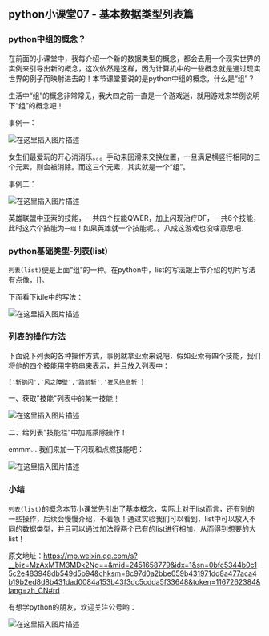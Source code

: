 ## python小课堂07 - 基本数据类型列表篇
### python中组的概念？

在前面的小课堂中，我每介绍一个新的数据类型的概念，都会去用一个现实世界的实例来引导出新的概念，这次依然是这样，因为计算机中的一些概念就是通过现实世界的例子而映射进去的！本节课堂要说的是python中组的概念，什么是“组”？

生活中“组”的概念非常常见，我大四之前一直是一个游戏迷，就用游戏来举例说明下“组”的概念吧！

事例一：

![在这里插入图片描述](https://img-blog.csdnimg.cn/20181109125756899.png?x-oss-process=image/watermark,type_ZmFuZ3poZW5naGVpdGk,shadow_10,text_aHR0cHM6Ly9ibG9nLmNzZG4ubmV0L3M3NDA1NTY0NzI=,size_16,color_FFFFFF,t_70)

女生们最爱玩的开心消消乐。。。手动来回滑来交换位置，一旦满足横竖行相同的三个元素，则会被消除。而这三个元素，其实就是一个“组”。


事例二：

![在这里插入图片描述](https://img-blog.csdnimg.cn/20181109125839912.gif)

英雄联盟中亚索的技能，一共四个技能QWER，加上闪现治疗DF，一共6个技能，此时这六个技能为```一组```！如果英雄就一个技能呢。。八成这游戏也没啥意思吧.

###   python基础类型-列表(list)

```列表(list)```便是上面“组”的一种。在python中，list的写法跟上节介绍的切片写法有点像，[]。

下面看下idle中的写法：

![在这里插入图片描述](https://img-blog.csdnimg.cn/20181109125926476.png?x-oss-process=image/watermark,type_ZmFuZ3poZW5naGVpdGk,shadow_10,text_aHR0cHM6Ly9ibG9nLmNzZG4ubmV0L3M3NDA1NTY0NzI=,size_16,color_FFFFFF,t_70)

###   列表的操作方法

下面说下列表的各种操作方式，事例就拿亚索来说吧，假如亚索有四个技能，我们将他的四个技能用字符串来表示，并且放入列表中：

```pythn
['斩钢闪','风之障壁','踏前斩','狂风绝息斩']
```

一、获取"技能"列表中的某一技能！

![在这里插入图片描述](https://img-blog.csdnimg.cn/20181109130003600.png?x-oss-process=image/watermark,type_ZmFuZ3poZW5naGVpdGk,shadow_10,text_aHR0cHM6Ly9ibG9nLmNzZG4ubmV0L3M3NDA1NTY0NzI=,size_16,color_FFFFFF,t_70)

二、给列表"技能栏"中加减乘除操作！

emmm....我们来加一下闪现和点燃技能吧：


![在这里插入图片描述](https://img-blog.csdnimg.cn/20181109130015162.png?x-oss-process=image/watermark,type_ZmFuZ3poZW5naGVpdGk,shadow_10,text_aHR0cHM6Ly9ibG9nLmNzZG4ubmV0L3M3NDA1NTY0NzI=,size_16,color_FFFFFF,t_70)

### 小结

```列表(list)```的概念本节小课堂先引出了基本概念，实际上对于list而言，还有别的一些操作，后续会慢慢介绍，不着急！通过实验我们可以看到，list中可以放入不同的数据类型，并且可以通过加法将两个已有的list进行相加，从而得到想要的大list！


原文地址：https://mp.weixin.qq.com/s?__biz=MzAxMTM3MDk2Ng==&mid=2451658779&idx=1&sn=0bfc5344b0c15c2e483948db549d5b94&chksm=8c97d0a2bbe059b431971dd8a477aca4b19b2ed8d8b431dad0084a153b43f3dc5cdda5f33648&token=1167262384&lang=zh_CN#rd

有想学python的朋友，欢迎关注公号哟：

![在这里插入图片描述](https://img-blog.csdnimg.cn/20181109130141538.jpg)